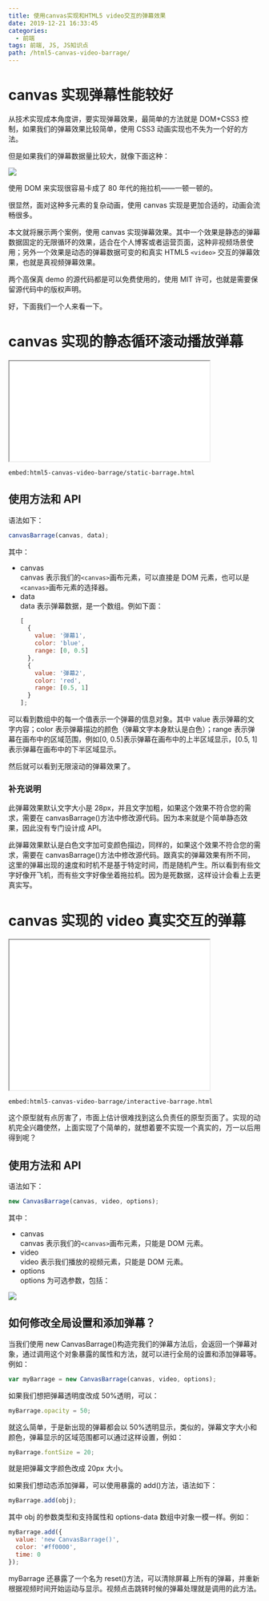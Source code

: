 ```yaml
---
title: 使用canvas实现和HTML5 video交互的弹幕效果
date: 2019-12-21 16:33:45
categories:
  - 前端
tags: 前端, JS, JS知识点
path: /html5-canvas-video-barrage/
---
```


# canvas 实现弹幕性能较好

从技术实现成本角度讲，要实现弹幕效果，最简单的方法就是 DOM+CSS3 控制，如果我们的弹幕效果比较简单，使用 CSS3 动画实现也不失为一个好的方法。

但是如果我们的弹幕数据量比较大，就像下面这种：

![](2019-12-21-16-34-45.png)

使用 DOM 来实现很容易卡成了 80 年代的拖拉机——一顿一顿的。

很显然，面对这种多元素的复杂动画，使用 canvas 实现是更加合适的，动画会流畅很多。

本文就将展示两个案例，使用 canvas 实现弹幕效果。其中一个效果是静态的弹幕数据固定的无限循环的效果，适合在个人博客或者运营页面，这种非视频场景使用；另外一个效果是动态的弹幕数据可变的和真实 HTML5 `<video>` 交互的弹幕效果，也就是真视频弹幕效果。

两个高保真 demo 的源代码都是可以免费使用的，使用 MIT 许可，也就是需要保留源代码中的版权声明。

好，下面我们一个人来看一下。

# canvas 实现的静态循环滚动播放弹幕

<iframe src="/examples/html5-canvas-video-barrage/static-barrage.html" width="400" height="200"></iframe>

`embed:html5-canvas-video-barrage/static-barrage.html`

## 使用方法和 API

语法如下：

```js
canvasBarrage(canvas, data);
```

其中：

- canvas  
  canvas 表示我们的`<canvas>`画布元素，可以直接是 DOM 元素，也可以是`<canvas>`画布元素的选择器。
- data  
  data 表示弹幕数据，是一个数组。例如下面：
  ```js
  [
    {
      value: '弹幕1',
      color: 'blue',
      range: [0, 0.5]
    },
    {
      value: '弹幕2',
      color: 'red',
      range: [0.5, 1]
    }
  ];
  ```

可以看到数组中的每一个值表示一个弹幕的信息对象。其中 value 表示弹幕的文字内容；color 表示弹幕描边的颜色（弹幕文字本身默认是白色）；range 表示弹幕在画布中的区域范围，例如[0, 0.5]表示弹幕在画布中的上半区域显示，[0.5, 1]表示弹幕在画布中的下半区域显示。

然后就可以看到无限滚动的弹幕效果了。

### 补充说明

此弹幕效果默认文字大小是 28px，并且文字加粗，如果这个效果不符合您的需求，需要在 canvasBarrage()方法中修改源代码。因为本来就是个简单静态效果，因此没有专门设计成 API。

此弹幕效果默认是白色文字加可变颜色描边，同样的，如果这个效果不符合您的需求，需要在 canvasBarrage()方法中修改源代码。跟真实的弹幕效果有所不同，这里的弹幕出现的速度和时机不是基于特定时间，而是随机产生。所以看到有些文字好像开飞机，而有些文字好像坐着拖拉机。因为是死数据，这样设计会看上去更真实写。

# canvas 实现的 video 真实交互的弹幕

<iframe src="/examples/html5-canvas-video-barrage/interactive-barrage.html" width="400" height="300"></iframe>

`embed:html5-canvas-video-barrage/interactive-barrage.html`

这个原型就有点厉害了，市面上估计很难找到这么负责任的原型页面了。实现的动机完全兴趣使然，上面实现了个简单的，就想着要不实现一个真实的，万一以后用得到呢？

## 使用方法和 API

语法如下：

```js
new CanvasBarrage(canvas, video, options);
```

其中：

- canvas  
  canvas 表示我们的`<canvas>`画布元素，只能是 DOM 元素。
- video  
  video 表示我们播放的视频元素，只能是 DOM 元素。
- options  
  options 为可选参数，包括：

![](2019-12-23-01-49-36.png)

## 如何修改全局设置和添加弹幕？

当我们使用 new CanvasBarrage()构造完我们的弹幕方法后，会返回一个弹幕对象，通过调用这个对象暴露的属性和方法，就可以进行全局的设置和添加弹幕等。例如：

```js
var myBarrage = new CanvasBarrage(canvas, video, options);
```

如果我们想把弹幕透明度改成 50%透明，可以：

```js
myBarrage.opacity = 50;
```

就这么简单，于是新出现的弹幕都会以 50%透明显示，类似的，弹幕文字大小和颜色，弹幕显示的区域范围都可以通过这样设置，例如：

```js
myBarrage.fontSize = 20;
```

就是把弹幕文字颜色改成 20px 大小。

如果我们想动态添加弹幕，可以使用暴露的 add()方法，语法如下：

```js
myBarrage.add(obj);
```

其中 obj 的参数类型和支持属性和 options-data 数组中对象一模一样。例如：

```js
myBarrage.add({
  value: 'new CanvasBarrage()',
  color: '#ff0000',
  time: 0
});
```

myBarrage 还暴露了一个名为 reset()方法，可以清除屏幕上所有的弹幕，并重新根据视频时间开始运动与显示。视频点击跳转时候的弹幕处理就是调用的此方法。
